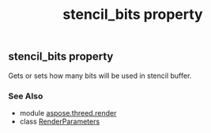 ﻿---
title: stencil_bits property
second_title: Aspose.3D for Python via .NET API References
description: 
type: docs
weight: 60
url: /python-net/aspose.threed.render/renderparameters/stencil_bits/
is_root: false
---

## stencil_bits property


Gets or sets how many bits will be used in stencil buffer.

### See Also
* module [aspose.threed.render](../../)
* class [RenderParameters](/3d/python-net/aspose.threed.render/renderparameters)
